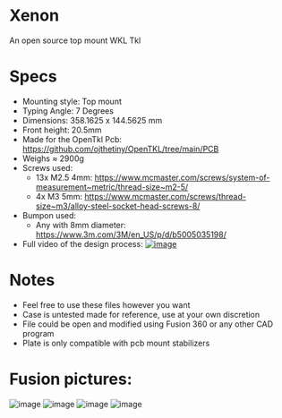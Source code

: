 # Xenon
An open source top mount WKL Tkl
# Specs
* Mounting style: Top mount
* Typing Angle: 7 Degrees
* Dimensions: 358.1625 x 144.5625 mm
* Front height: 20.5mm
* Made for the OpenTkl Pcb: https://github.com/ojthetiny/OpenTKL/tree/main/PCB
* Weighs ≈ 2900g
* Screws used:
  * 13x M2.5 4mm: https://www.mcmaster.com/screws/system-of-measurement~metric/thread-size~m2-5/
  * 4x M3 5mm: https://www.mcmaster.com/screws/thread-size~m3/alloy-steel-socket-head-screws-8/
* Bumpon used:
  * Any with 8mm diameter: https://www.3m.com/3M/en_US/p/d/b5005035198/
* Full video of the design process: [![image](https://user-images.githubusercontent.com/60489513/147857682-cd3a7b79-ac8f-4f54-90a9-03aca6130d76.png)](https://youtu.be/pvVdCHGJLY4 "Designing F13 WKL Tkl in Fusion 360")
# Notes
* Feel free to use these files however you want
* Case is untested made for reference, use at your own discretion
* File could be open and modified using Fusion 360 or any other CAD program
* Plate is only compatible with pcb mount stabilizers
# Fusion pictures:
![image](https://user-images.githubusercontent.com/60489513/147857571-69b7977e-6dd2-4a87-9b91-d6e65095bc58.png)
![image](https://user-images.githubusercontent.com/60489513/147857578-d595665a-fe8e-401f-bf0c-e60a6ec68c91.png)
![image](https://user-images.githubusercontent.com/60489513/147857582-ec7d0394-7f7c-4358-9872-20d3dc44bc00.png)
![image](https://user-images.githubusercontent.com/60489513/147857592-991a337e-7427-4cdc-854a-86a6811cfc22.png)
